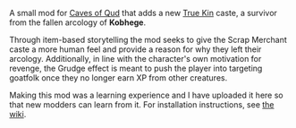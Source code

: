A small mod for [Caves of Qud](https://www.cavesofqud.com) that adds a new [True Kin](https://wiki.cavesofqud.com/wiki/True_Kin) caste, a survivor from the fallen arcology of **Kobhege**.

Through item-based storytelling the mod seeks to give the Scrap Merchant caste a more human feel and provide a reason for why they left their arcology. Additionally, in line with the character's own motivation for revenge, the Grudge effect is meant to push the player into targeting goatfolk once they no longer earn XP from other creatures.

Making this mod was a learning experience and I have uploaded it here so that new modders can learn from it. For installation instructions, see [the wiki](https://wiki.cavesofqud.com/wiki/Modding:Overview).
